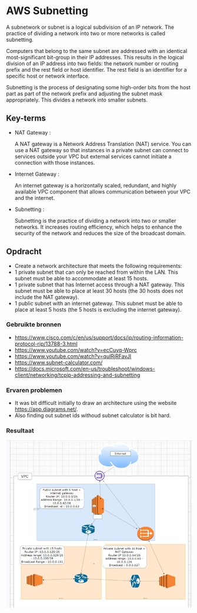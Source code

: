 # AWS Subnetting
A subnetwork or subnet is a logical subdivision of an IP network. The practice of dividing a network into two or more networks is called subnetting.

Computers that belong to the same subnet are addressed with an identical most-significant bit-group in their IP addresses. This results in the logical division of an IP address into two fields: the network number or routing prefix and the rest field or host identifier. The rest field is an identifier for a specific host or network interface.

Subnetting is the process of designating some high-order bits from the host part as part of the network prefix and adjusting the subnet mask appropriately. This divides a network into smaller subnets.
## Key-terms
- NAT Gateway : 

    A NAT gateway is a Network Address Translation (NAT) service. You can use a NAT gateway so that instances in a private subnet can connect to services outside your VPC but external services cannot initiate a connection with those instances.
- Internet Gateway :

    An internet gateway is a horizontally scaled, redundant, and highly available VPC component that allows communication between your VPC and the internet. 
- Subnetting :

    Subnetting is the practice of dividing a network into two or smaller networks. It increases routing efficiency, which helps to enhance the security of the network and reduces the size of the broadcast domain.

## Opdracht
- Create a network architecture that meets the following requirements:
- 1 private subnet that can only be reached from within the LAN. This subnet must be able to accommodate at least 15 hosts.
- 1 private subnet that has Internet access through a NAT gateway. This subnet must be able to place at least 30 hosts (the 30 hosts does not include the NAT gateway).
- 1 public subnet with an internet gateway. This subnet must be able to place at least 5 hosts (the 5 hosts is excluding the internet gateway).

### Gebruikte bronnen
- https://www.cisco.com/c/en/us/support/docs/ip/routing-information-protocol-rip/13788-3.html
- https://www.youtube.com/watch?v=ecCuyq-Wprc
- https://www.youtube.com/watch?v=qulRjRFavJI
- https://www.subnet-calculator.com/
- https://docs.microsoft.com/en-us/troubleshoot/windows-client/networking/tcpip-addressing-and-subnetting  


### Ervaren problemen
- It was bit difficult initially to draw an architecture using the website https://app.diagrams.net/. 
- Also finding out subnet ids withoud subnet calculator is bit hard.

### Resultaat


![alt_text](https://github.com/techgrounds/cloud-6-repo-rupaliBC/blob/main/00_includes/subnet1.png)
